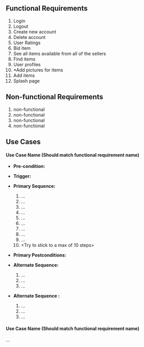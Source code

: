 ## Functional Requirements

1. Login
2. Logout
3. Create new account
4. Delete account
5. User Ratings
6. Bid item
7. See all items available from all of the sellers
8. Find items
9. User profiles
10. *Add pictures for items
11. Add items
12. Splash page

## Non-functional Requirements

1. non-functional
2. non-functional
3. non-functional
4. non-functional

## Use Cases

#### Use Case Name (Should match functional requirement name)
- **Pre-condition:** <can be a list or short description> 

- **Trigger:** <can be a list or short description> 

- **Primary Sequence:**
  
  1. ...
  2. ... 
  3. ...
  4. ... 
  5. ...
  6. ...
  7. ...
  8. ...
  9. ...
  10. <Try to stick to a max of 10 steps>

- **Primary Postconditions:** <can be a list or short description> 

- **Alternate Sequence:** <you can have more than one alternate sequence to describe multiple issues that may arise>
  
  1. ...
  2. ...
  3. ...

- **Alternate Sequence <optional>:** <you can have more than one alternate sequence to describe multiple issues that may arise>
  
  1. ...
  2. ...
  3. ...
#### Use Case Name (Should match functional requirement name)
   ...

